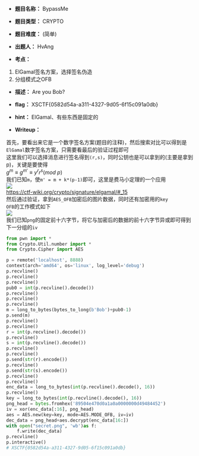 * **题目名称：** BypassMe

* **题目类型：** CRYPTO
* **题目难度：** (简单)

* **出题人：** HvAng

* **考点：**  

1. ElGamal签名方案，选择签名伪造
2. 分组模式之OFB

* **描述：**  Are you Bob?

* **flag：** XSCTF{0582d54a-a311-4327-9d05-6f15c091a0db}

* **hint：** ElGamal、有些东西是固定的

* **Writeup：**

首先，要看出来它是一个数字签名方案(题目的注释)，然后搜索对比可以得到是`ElGamal`数字签名方案，只需要看最后的验证过程即可       
这里我们可以选择消息进行签名得到`(r,s)`，同时公钥也是可以拿到的(主要是拿到p)，关键是要使得        
$g^{m}\equiv g^{m'}\equiv y^{r}r^{s}(mod\ p)$       
我们已知`m`，使`m' = m + k*(p-1)`即可，这里是费马小定理的一个应用       
![](https://pic1.zhimg.com/80/v2-adb3f6da452b31564230aea1107cc62c_1440w.png)       
<https://ctf-wiki.org/crypto/signature/elgamal/#_15>       
然后通过验证，拿到`AES_OFB`加密后的图片数据，同时还有加密用的`key`       
`OFB`的工作模式如下       
![](https://picx.zhimg.com/80/v2-8919a56c20e8e383d6df19ad5d60304e_1440w.png)       
我们已知`png`的固定前十六字节，将它与加密后的数据的前十六字节异或即可得到下一分组的`iv`

```py
from pwn import *
from Crypto.Util.number import *
from Crypto.Cipher import AES

p = remote('localhost', 8888)
context(arch='amd64', os='linux', log_level='debug')
p.recvline()
p.recvline()
p.recvline()
pub0 = int(p.recvline().decode())
p.recvline()
p.recvline()
p.recvline()
m = long_to_bytes(bytes_to_long(b'Bob')+pub0-1)
p.send(m)
p.recvline()
p.recvline()
r = int(p.recvline().decode())
p.recvline()
s = int(p.recvline().decode())
p.recvline()
p.recvline()
p.send(str(r).encode())
p.recvline()
p.send(str(s).encode())
p.recvline()
p.recvline()
enc_data = long_to_bytes(int(p.recvline().decode(), 16))
p.recvline()
key = long_to_bytes(int(p.recvline().decode(), 16))
png_head = bytes.fromhex('89504e470d0a1a0a0000000d49484452')
iv = xor(enc_data[:16], png_head)
aes = AES.new(key=key, mode=AES.MODE_OFB, iv=iv)
dec_data = png_head+aes.decrypt(enc_data[16:])
with open("secret.png", 'wb')as f:
    f.write(dec_data)
p.recvline()
p.interactive()
# XSCTF{0582d54a-a311-4327-9d05-6f15c091a0db}
```
